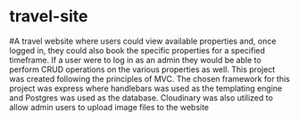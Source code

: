 # travel-site
#A travel website where users could view available properties and, once logged in, they could also book the specific properties for a specified timeframe. If a user were to log in as an admin they would be able to perform CRUD operations on the various properties as well. This project was created following the principles of MVC. The chosen framework for this project was express where handlebars was used as the templating engine and Postgres was used as the database. Cloudinary was also utilized to allow admin users to upload image files to the website
